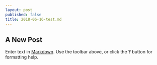 ```yaml
---
layout: post
published: false
title: 2018-06-16-test.md
---
```

## A New Post

Enter text in [Markdown](http://daringfireball.net/projects/markdown/). Use the toolbar above, or click the **?** button for formatting help.
